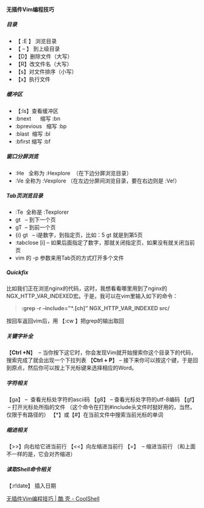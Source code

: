 
#### 无插件Vim编程技巧

##### 目录  
* 【 :E 】 浏览目录
* 【 – 】 到上级目录
* 【D】删除文件（大写）
* 【R】改文件名（大写）
* 【s】对文件排序（小写）
* 【x】执行文件
#####  缓冲区
* 【:ls】查看缓冲区
* :bnext      缩写 :bn  
* :bprevious   缩写 :bp  
* :blast  缩写 :bl  
* :bfirst 缩写 :bf
##### 窗口分屏浏览
- :He   全称为 :Hexplore  （在下边分屏浏览目录）
- :Ve 全称为 :Vexplore （在左边分屏间浏览目录，要在右边则是 :Ve!）

##### Tab页浏览目录
- :Te  全称是 :Texplorer 
- gt   – 到下一个页
- gT  – 到前一个页
- {i} gt   – i是数字，到指定页，比如：5 gt 就是到第5页
- :tabclose [i] – 如果后面指定了数字，那就关闭指定页，如果没有就关闭当前页
- vim 的 -p 参数来用Tab页的方式打开多个文件

##### Quickfix
比如我们正在浏览nginx的代码，这时，我想看看哪里用到了nginx的NGX_HTTP_VAR_INDEXED宏。于是，我可以在vim里输入如下的命令：

> **:grep -r –include=”*.[ch]” NGX_HTTP_VAR_INDEXED src/**

按回车返回vim后，用 【:cw 】把grep的输出取回

##### 关键字补全
【**Ctrl +N**】  – 当你按下这它时，你会发现Vim就开始搜索你这个目录下的代码，搜索完成了就会出现一个下拉列表
【**Ctrl + P**】 – 接下来你可以按这个键，于是回到原点，然后你可以按上下光标键来选择相应的Word。

##### 字符相关
【ga】 –  查看光标处字符的ascii码
【g8】 – 查看光标处字符的utf-8编码
【gf】  – 打开光标处所指的文件 （这个命令在打到#include头文件时挺好用的，当然，仅限于有路径的）
【\*】或【#】在当前文件中搜索当前光标的单词

##### 缩进相关
【>>】向右给它进当前行 【<<】向左缩进当前行
【=】  – 缩进当前行 （和上面不一样的是，它会对齐缩进）

##### 读取Shell命令相关
【:r!date】 插入日期

[无插件Vim编程技巧 | 酷 壳 - CoolShell](https://coolshell.cn/articles/11312.html)

